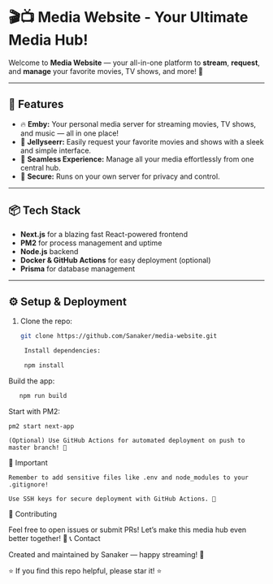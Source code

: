 # 🎬📺 **Media Website - Your Ultimate Media Hub!**

Welcome to **Media Website** — your all-in-one platform to **stream**, **request**, and **manage** your favorite movies, TV shows, and more! 🚀

---

## 🚀 **Features**

- 🔥 **Emby:** Your personal media server for streaming movies, TV shows, and music — all in one place!
- 🍿 **Jellyseerr:** Easily request your favorite movies and shows with a sleek and simple interface.
- 🎯 **Seamless Experience:** Manage all your media effortlessly from one central hub.
- 🔐 **Secure:** Runs on your own server for privacy and control.

---

## 📦 **Tech Stack**

- **Next.js** for a blazing fast React-powered frontend  
- **PM2** for process management and uptime  
- **Node.js** backend  
- **Docker & GitHub Actions** for easy deployment (optional)  
- **Prisma** for database management  

---

## ⚙️ **Setup & Deployment**

1. Clone the repo:  
   ```bash
   git clone https://github.com/Sanaker/media-website.git

    Install dependencies:

    npm install

Build the app:
```bash
   npm run build
```
Start with PM2:

    pm2 start next-app

    (Optional) Use GitHub Actions for automated deployment on push to master branch! 🔄

🚨 Important

    Remember to add sensitive files like .env and node_modules to your .gitignore!

    Use SSH keys for secure deployment with GitHub Actions. 🔑

🙌 Contributing

Feel free to open issues or submit PRs! Let’s make this media hub even better together! 💪
📞 Contact

Created and maintained by Sanaker — happy streaming! 🎉

⭐️ If you find this repo helpful, please star it! ⭐️

